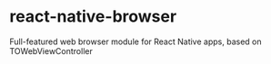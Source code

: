 # react-native-browser
Full-featured web browser module for React Native apps, based on TOWebViewController
